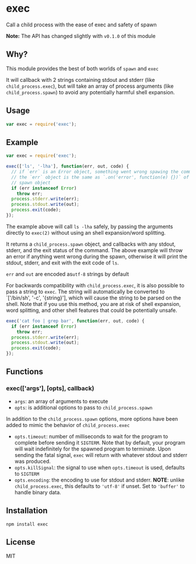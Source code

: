 exec
====

Call a child process with the ease of exec and safety of spawn


**Note:** The API has changed slightly with `v0.1.0` of this module

Why?
----

This module provides the best of both worlds of `spawn` and `exec`

It will callback with 2 strings containing stdout and stderr
(like `child_process.exec`), but will take an array of process arguments
(like `child_process.spawn`) to avoid any potentially harmful shell expansion.

Usage
-----

``` js
var exec = require('exec');
```

Example
-------

``` js
var exec = require('exec');

exec(['ls', '-lha'], function(err, out, code) {
  // if `err` is an Error object, something went wrong spawing the command.
  // the `err` object is the same as `.on('error', function(e) {})` of the
  // spawn object
  if (err instanceof Error)
    throw err;
  process.stderr.write(err);
  process.stdout.write(out);
  process.exit(code);
});
```

The example above will call `ls -lha` safely, by passing the arguments directly
to `exec(2)` without using an shell expansion/word splitting.

It returns a `child_process.spawn` object, and callbacks with any stdout,
stderr, and the exit status of the command.  The above example will throw an
error if anything went wrong during the spawn, otherwise it will print the stdout,
stderr, and exit with the exit code of `ls`.

`err` and `out` are encoded as`utf-8` strings by default

For backwards compatibility with `child_process.exec`, it is also possible
to pass a string to `exec`.  The string will automatically be converted to
`['/bin/sh', '-c', '{string}'], which will cause the string to be parsed on the
shell.  Note that if you use this method, you are at risk of shell expansion,
word splitting, and other shell features that could be potentially unsafe.

``` js
exec('cat foo | grep bar', function(err, out, code) {
  if (err instanceof Error)
    throw err;
  process.stderr.write(err);
  process.stdout.write(out);
  process.exit(code);
});
```

Functions
---------

### exec(['args'], [opts], callback)

- `args`: an array of arguments to execute
- `opts`: is additional options to pass to `child_process.spawn`

In addition to the `child_process.spawn` options, more options have been added to mimic the behavior
of `child_process.exec`

- `opts.timeout`: number of milliseconds to wait for the program to complete before sending it
`SIGTERM`.  Note that by default, your program will wait indefinitely for the
spawned program to terminate.  Upon sending the fatal signal, `exec` will return
with whatever stdout and stderr was produced.
- `opts.killSignal`: the signal to use when `opts.timeout` is used, defaults to `SIGTERM`
- `opts.encoding`: the encoding to use for stdout and stderr.  **NOTE**: unlike `child_process.exec`, this defaults
to `'utf-8'` if unset.  Set to `'buffer'` to handle binary data.

Installation
------------

    npm install exec

License
-------

MIT
